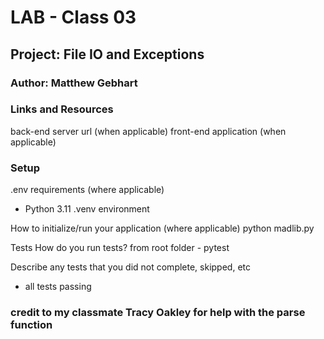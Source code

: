 # LAB - Class 03
## Project: File IO and Exceptions
### Author: Matthew Gebhart
### Links and Resources
back-end server url (when applicable)
front-end application (when applicable)
### Setup
.env requirements (where applicable)
- Python 3.11 .venv environment

How to initialize/run your application (where applicable)
python madlib.py

Tests
How do you run tests?
from root folder - pytest


Describe any tests that you did not complete, skipped, etc
- all tests passing

### credit to my classmate Tracy Oakley for help with the parse function